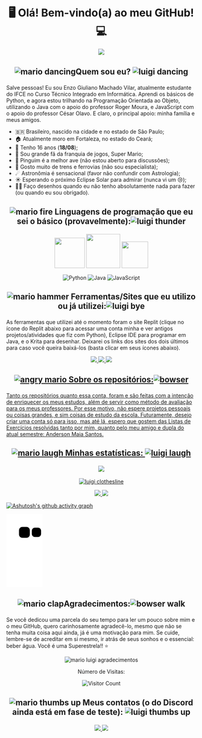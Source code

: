 <h1 align="center"> 🖥 Olá! Bem-vindo(a) ao meu GitHub! 💻 </h1>

<div align="center">
<img src="https://user-images.githubusercontent.com/125034964/232810243-0665b211-a558-4ffc-9b1e-c0465978be9a.png" width="387px" />
</div>


<h2 align="center">

![mario dancing](https://user-images.githubusercontent.com/125034964/233231778-dd288f4d-8fb9-4694-a30f-923c6a36774e.gif)Quem sou eu? ![luigi dancing](https://user-images.githubusercontent.com/125034964/233232006-6c8fb575-f2cd-46e0-9b66-59a4d3af2b96.gif) 

</h2>
Salve pessoas! Eu sou Enzo Giuliano Machado Vilar, atualmente estudante do IFCE no Curso Técnico Integrado em Informática. Aprendi os básicos de Python, e agora estou trilhando na Programação Orientada ao Objeto, utilizando o Java com o apoio do professor Roger Moura, e JavaScript com o apoio do professor César Olavo. E claro, o principal apoio: minha família e meus amigos.

- :brazil: Brasileiro, nascido na cidade e no estado de São Paulo;
- 🏠 Atualmente moro em Fortaleza, no estado do Ceará;
- 🎂 Tenho 16 anos (**18/08**);
- 🍄 Sou grande fã da franquia de jogos, Super Mario;
- 🐧 Pinguim é a melhor ave (não estou aberto para discussões);
- 🚂 Gosto muito de trens e ferrovias (não sou especialista);
- ☄ Astronômia é sensacional (favor não confundir com Astrologia);
- ☀ Esperando o próximo Eclipse Solar para admirar (nunca vi um 😢);
- 👨‍🎨 Faço desenhos quando eu não tenho absolutamente nada para fazer (ou quando eu sou obrigado).


<h2 align="center"> 

![mario fire](https://user-images.githubusercontent.com/125034964/233233313-5c9a5122-d1e2-44a5-bf8f-9e7a1e8d6e96.gif) Linguagens de programação que eu sei o básico (provavelmente):![luigi thunder](https://user-images.githubusercontent.com/125034964/233233375-73fb7724-1b83-4107-907d-563fc7281870.gif)

</h2>

<div align="center">

<img src="https://cdn.jsdelivr.net/gh/devicons/devicon/icons/python/python-original-wordmark.svg" width="80" height="80"/> <img src="https://cdn.jsdelivr.net/gh/devicons/devicon/icons/java/java-original-wordmark.svg" width="90" height="90" /> <img src="https://cdn.jsdelivr.net/gh/devicons/devicon/icons/javascript/javascript-original.svg" width="70" height="70" />

![Python](https://img.shields.io/badge/python-3670A0?style=for-the-badge&logo=python&logoColor=ffdd54) ![Java](https://img.shields.io/badge/java-%23ED8B00.svg?style=for-the-badge&logo=openjdk&logoColor=white) ![JavaScript](https://img.shields.io/badge/javascript-%23323330.svg?style=for-the-badge&logo=javascript&logoColor=%23F7DF1E)

</div>

<h2 align="center">

![mario hammer](https://user-images.githubusercontent.com/125034964/233237369-0fec0246-8d0f-4f14-a2f1-0ac55bd9d04f.gif) Ferramentas/Sites que eu utilizo ou já utilizei:![luigi bye](https://user-images.githubusercontent.com/125034964/233237595-849d0290-6413-4f91-be8d-1364663183a6.gif)
</h2>

As ferramentas que utilizei até o momento foram o site Replit (clique no ícone do Replit abaixo para acessar uma conta minha e ver antigos projetos/atividades que fiz com Python), Eclipse IDE para programar em Java, e o Krita para desenhar. Deixarei os links dos sites dos dois últimos para caso você queira baixá-los (basta clicar em seus ícones abaixo).

<div align="center">

<a href = "https://replit.com/@EnzoGiuliano"><img src="https://img.shields.io/badge/Replit-DD1200?style=for-the-badge&logo=Replit&logoColor=white" target="_blank"> <a href = "https://www.eclipse.org/"><img src="https://img.shields.io/badge/Eclipse-FE7A16.svg?style=for-the-badge&logo=Eclipse&logoColor=white" target="_blank"> <a href = "https://krita.org/"><img src="https://img.shields.io/badge/Krita-203759?style=for-the-badge&logo=krita&logoColor=EEF37B" target="_blank">

</div>

<h2 align="center">

![angry mario](https://user-images.githubusercontent.com/125034964/233235148-0ffebbab-bbe5-4c30-b2d9-fc3ee0d148d6.gif) Sobre os repositórios:![bowser](https://user-images.githubusercontent.com/125034964/233235307-5df82717-58bc-41d8-bd1f-e50b91ecf2cc.gif)

</h2>

Tanto os repositórios quanto essa conta, foram e são feitas com a intenção de enriquecer os meus estudos, além de servir como método de avaliação para os meus professores. Por esse motivo, não espere projetos pessoais ou coisas grandes, e sim coisas de estudo da escola. Futuramente, desejo criar uma conta só para isso, mas até lá, espero que gostem das Listas de Exercícios resolvidas tanto por mim, quanto pelo meu amigo e dupla do atual semestre: Anderson Maia Santos.

<h2 align="center">

![mario laugh](https://user-images.githubusercontent.com/125034964/233238294-d4117d78-deef-4d42-98e2-fd5628b3d613.gif) Minhas estatísticas: ![luigi laugh](https://user-images.githubusercontent.com/125034964/233238638-3118a2ad-cc29-4ca1-ae2f-02d5cc24ad7d.gif)

</h2>

<div align="center">
<a href="https://github.com/Enzo-Giuliano">
<img height="150em" src="https://github-readme-stats.vercel.app/api/top-langs/?username=Enzo-Giuliano&theme=merko"/> 
</div>

<div align="center">

![luigi clothesline](https://user-images.githubusercontent.com/125034964/233369816-dfd84cf0-fc86-4f20-891d-b0646a374462.gif) 

</div>

<div align="center">
<img height="150em" src="https://github-readme-stats.vercel.app/api?username=Enzo-Giuliano&show_icons=true&theme=merko&include_all_commits=true&count_private=true"/>
<img height="150em" src="https://github-readme-streak-stats.herokuapp.com/?user=Enzo-Giuliano&theme=merko"/>
</div>

[![Ashutosh's github activity graph](https://github-readme-activity-graph.cyclic.app/graph?username=Enzo-Giuliano&theme=github-compact)](https://github.com/Enzo-Giuliano/github-readme-activity-graph)

![Snake animation](https://github.com/Enzo-Giuliano/Enzo-Giuliano/blob/output/github-contribution-grid-snake.svg)

<h2 align="center">

![mario clap](https://user-images.githubusercontent.com/125034964/233383407-a2d9c23d-6c57-4ca7-bd44-990e2fbd1b01.gif)Agradecimentos:![bowser walk](https://user-images.githubusercontent.com/125034964/233383695-d859342b-233a-4c0a-b9dd-478f1f8bd828.gif)

</h2>

Se você dedicou uma parcela do seu tempo para ler um pouco sobre mim e o meu GitHub, quero carinhosamente agradecê-lo, mesmo que não se tenha muita coisa aqui ainda, já é uma motivação para mim. Se cuide, lembre-se de acreditar em si mesmo, ir atrás de seus sonhos e o essencial: beber água. Você é uma Superestrela!! ⭐ 
 
<div align="center">

![mario   luigi agradecimentos](https://user-images.githubusercontent.com/125034964/233379685-010afbb7-074d-487f-a42a-1f3cc06ba9ed.png)

Número de Visitas:

![Visitor Count](https://profile-counter.glitch.me/Enzo-Giuliano/count.svg)

</div>

<h2 align="center">
          
![mario thumbs up](https://user-images.githubusercontent.com/125034964/233240288-f67c449c-c0cd-4d0e-b035-fa1b27e46bb3.gif) Meus contatos (o do Discord ainda está em fase de teste): ![luigi thumbs up](https://user-images.githubusercontent.com/125034964/233240486-80243b23-403f-4665-9f3a-66ef8b65a43c.gif)

</h2>

<div align="center">
<a href = "mailto:enzo.vilar46@aluno.ifce.edu.br"><img src="https://img.shields.io/badge/Gmail-D14836?style=for-the-badge&logo=gmail&logoColor=white" target="_blank">
<a href = "https://discord.com/channels/@me/905497866708078652"><img src="https://img.shields.io/badge/Discord-%235865F2.svg?style=for-the-badge&logo=discord&logoColor=white" target="_blank">
</a>

